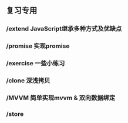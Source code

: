 ## 复习专用

### /extend JavaScript继承多种方式及优缺点

### /promise 实现promise

### /exercise 一些小练习

### /clone 深浅拷贝

### /MVVM 简单实现mvvm & 双向数据绑定

### /store 